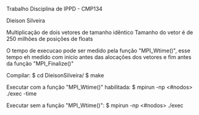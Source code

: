 Trabalho Disciplina de IPPD - CMP134

Dieison Silveira

Multiplicação de dois vetores de tamanho idêntico
Tamanho do vetor é de 250 milhões de posições de floats

O tempo de execucao pode ser medido pela função "MPI_Wtime()", esse tempo eh medido com inicio antes das alocações dos vetores e fim antes da função "MPI_Finalize()"

Compilar:
$ cd DieisonSilveira/
$ make

Executar com a função "MPI_Wtime()" habilitada:
$ mpirun -np <#nodos> ./exec -time

Executar sem a função "MPI_Wtime()":
$ mpirun -np <#nodos> ./exec
